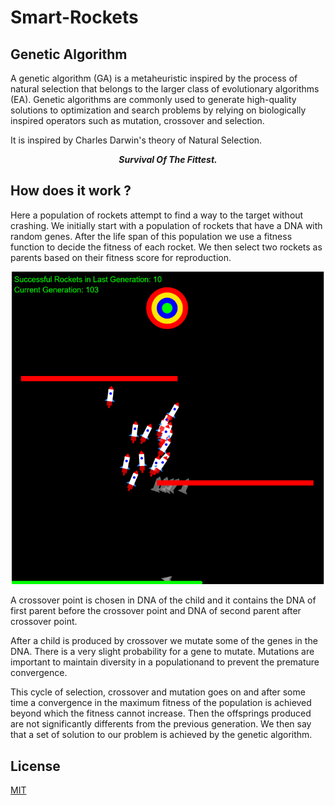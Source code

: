 # Smart-Rockets

## Genetic Algorithm
A genetic algorithm (GA) is a metaheuristic inspired by the process of natural selection that belongs to the larger class of evolutionary algorithms (EA). Genetic algorithms are commonly used to generate high-quality solutions to optimization and search problems by relying on biologically inspired operators such as mutation, crossover and selection.

It is inspired by Charles Darwin's theory of Natural Selection.

<p align="center"><b><i>Survival Of The Fittest.</i></b></p>


## How does it work ?
Here a population of rockets attempt to find a way to the target without crashing. We initially start with a population of rockets that have a DNA with random genes. After the life span of this population we use a fitness function to decide the fitness of each rocket. We then select two rockets as parents based on their fitness score for reproduction.

<p align="center"><img src="rockets.png" width=500></p>

A crossover point is chosen in DNA of the child and it contains the DNA of first parent before the crossover point and DNA of second parent after crossover point.

After a child is produced by crossover we mutate some of the genes in the DNA. There is a very slight probability for a gene to mutate. Mutations are important to maintain diversity in a populationand to prevent the premature convergence.

This cycle of selection, crossover and mutation goes on and after some time a convergence in the maximum fitness of the population is achieved beyond which the fitness cannot increase. Then the offsprings produced are not significantly differents from the previous generation. We then say that a set of solution to our problem is achieved by the genetic algorithm.

## License
[MIT](https://choosealicense.com/licenses/mit/)
